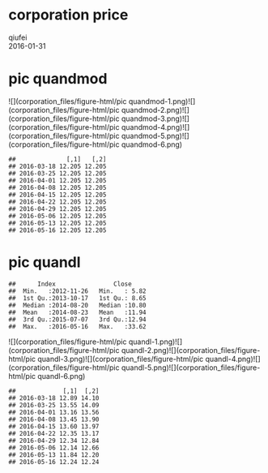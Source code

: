 # corporation price
qiufei  
2016-01-31  

<!-- # load needed packages -->




# pic quandmod

![](corporation_files/figure-html/pic quandmod-1.png)![](corporation_files/figure-html/pic quandmod-2.png)![](corporation_files/figure-html/pic quandmod-3.png)![](corporation_files/figure-html/pic quandmod-4.png)![](corporation_files/figure-html/pic quandmod-5.png)![](corporation_files/figure-html/pic quandmod-6.png)

```
##              [,1]   [,2]
## 2016-03-18 12.205 12.205
## 2016-03-25 12.205 12.205
## 2016-04-01 12.205 12.205
## 2016-04-08 12.205 12.205
## 2016-04-15 12.205 12.205
## 2016-04-22 12.205 12.205
## 2016-04-29 12.205 12.205
## 2016-05-06 12.205 12.205
## 2016-05-13 12.205 12.205
## 2016-05-16 12.205 12.205
```

# pic quandl


```
##      Index                Close      
##  Min.   :2012-11-26   Min.   : 5.82  
##  1st Qu.:2013-10-17   1st Qu.: 8.65  
##  Median :2014-08-20   Median :10.80  
##  Mean   :2014-08-23   Mean   :11.94  
##  3rd Qu.:2015-07-07   3rd Qu.:12.94  
##  Max.   :2016-05-16   Max.   :33.62
```

![](corporation_files/figure-html/pic quandl-1.png)![](corporation_files/figure-html/pic quandl-2.png)![](corporation_files/figure-html/pic quandl-3.png)![](corporation_files/figure-html/pic quandl-4.png)![](corporation_files/figure-html/pic quandl-5.png)![](corporation_files/figure-html/pic quandl-6.png)

```
##             [,1]  [,2]
## 2016-03-18 12.89 14.10
## 2016-03-25 13.55 14.09
## 2016-04-01 13.16 13.56
## 2016-04-08 13.45 13.90
## 2016-04-15 13.60 13.97
## 2016-04-22 12.35 13.17
## 2016-04-29 12.34 12.84
## 2016-05-06 12.14 12.66
## 2016-05-13 11.84 12.20
## 2016-05-16 12.24 12.24
```


